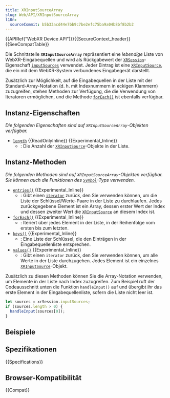 ```yaml
---
title: XRInputSourceArray
slug: Web/API/XRInputSourceArray
l10n:
  sourceCommit: b5b33acd44e7bb9c7be2efc75ba9a04b8bf8b2b2
---
```


{{APIRef("WebXR Device API")}}{{SecureContext_header}}{{SeeCompatTable}}

Die Schnittstelle **`XRInputSourceArray`** repräsentiert eine _lebendige_ Liste von WebXR-Eingabequellen und wird als Rückgabewert der [`XRSession`](/de/docs/Web/API/XRSession)-Eigenschaft [`inputSources`](/de/docs/Web/API/XRSession/inputSources) verwendet. Jeder Eintrag ist eine [`XRInputSource`](/de/docs/Web/API/XRInputSource), die ein mit dem WebXR-System verbundenes Eingabegerät darstellt.

Zusätzlich zur Möglichkeit, auf die Eingabequellen in der Liste mit der Standard-Array-Notation (d. h. mit Indexnummern in eckigen Klammern) zuzugreifen, stehen Methoden zur Verfügung, die die Verwendung von Iteratoren ermöglichen, und die Methode [`forEach()`](/de/docs/Web/API/XRInputSourceArray/forEach) ist ebenfalls verfügbar.

## Instanz-Eigenschaften

_Die folgenden Eigenschaften sind auf `XRInputSourceArray`-Objekten verfügbar._

- [`length`](/de/docs/Web/API/XRInputSourceArray/length) {{ReadOnlyInline}} {{Experimental_Inline}}
  - : Die Anzahl der [`XRInputSource`](/de/docs/Web/API/XRInputSource)-Objekte in der Liste.

## Instanz-Methoden

_Die folgenden Methoden sind auf `XRInputSourceArray`-Objekten verfügbar. Sie können auch die Funktionen des [`Symbol`](/de/docs/Web/JavaScript/Reference/Global_Objects/Symbol)-Typs verwenden._

- [`entries()`](/de/docs/Web/API/XRInputSourceArray/entries) {{Experimental_Inline}}
  - : Gibt einen [`iterator`](/de/docs/Web/JavaScript/Reference/Iteration_protocols) zurück, den Sie verwenden können, um die Liste der Schlüssel/Werte-Paare in der Liste zu durchlaufen. Jedes zurückgegebene Element ist ein Array, dessen erster Wert der Index und dessen zweiter Wert die [`XRInputSource`](/de/docs/Web/API/XRInputSource) an diesem Index ist.
- [`forEach()`](/de/docs/Web/API/XRInputSourceArray/forEach) {{Experimental_Inline}}
  - : Iteriert über jedes Element in der Liste, in der Reihenfolge vom ersten bis zum letzten.
- [`keys()`](/de/docs/Web/API/XRInputSourceArray/keys) {{Experimental_Inline}}
  - : Eine Liste der Schlüssel, die den Einträgen in der Eingabequellenliste entsprechen.
- [`values()`](/de/docs/Web/API/XRInputSourceArray/values) {{Experimental_Inline}}
  - : Gibt einen `iterator` zurück, den Sie verwenden können, um alle Werte in der Liste durchzugehen. Jedes Element ist ein einzelnes [`XRInputSource`](/de/docs/Web/API/XRInputSource)-Objekt.

Zusätzlich zu diesen Methoden können Sie die Array-Notation verwenden, um Elemente in der Liste nach Index zuzugreifen. Zum Beispiel ruft der Codeausschnitt unten die Funktion `handleInput()` auf und übergibt ihr das erste Element in der Eingabequellenliste, sofern die Liste nicht leer ist.

```js
let sources = xrSession.inputSources;
if (sources.length > 0) {
  handleInput(sources[0]);
}
```

## Beispiele

## Spezifikationen

{{Specifications}}

## Browser-Kompatibilität

{{Compat}}
